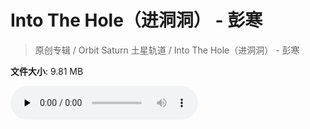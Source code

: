 # Into The Hole（进洞洞） - 彭寒

> 原创专辑 / Orbit Saturn 土星轨道 / Into The Hole（进洞洞） - 彭寒

**文件大小**: 9.81 MB

<audio preload="none" controls><source src="https://file.hsyhx.top/archive/原创专辑/Orbit Saturn 土星轨道/Into The Hole（进洞洞） - 彭寒.flac" type="audio/mpeg">🤔 您的浏览器不支持此音频格式</audio>
